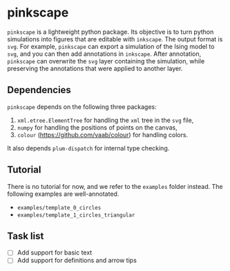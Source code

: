 # pinkscape
`pinkscape` is a lightweight python package. Its objective is to turn python
simulations into figures that are editable with `inkscape`. The output format is
`svg`. For example, `pinkscape` can export a simulation of the Ising model to
`svg`, and you can then add annotations in `inkscape`. After annotation,
`pinkscape` can overwrite the `svg` layer containing the simulation, while
preserving the annotations that were applied to another layer.

## Dependencies
`pinkscape` depends on the following three packages:
1. `xml.etree.ElementTree` for handling the `xml` tree in the `svg` file,
2. `numpy` for handling the positions of points on the canvas,
3. `colour` (https://github.com/vaab/colour) for handling colors.

It also depends `plum-dispatch` for internal type checking.

## Tutorial 
There is no tutorial for now, and we refer to the `examples` folder instead.
The following examples are well-annotated.
- `examples/template_0_circles`
- `examples/template_1_circles_triangular`

## Task list
- [ ] Add support for basic text
- [ ] Add support for definitions and arrow tips
